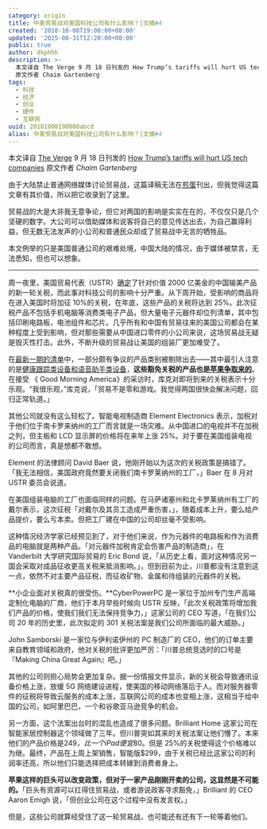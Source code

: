 ```yaml
---
category: origin
title: 中美贸易战对美国科技公司有什么影响？|文摘#4
created: '2018-10-08T19:00:00+08:00'
updated: '2025-08-31T12:20:00+08:00'
public: true
author: dkphhh
description: >-
  本文译自 The Verge 9 月 18 日刊发的 How Trump’s tariffs will hurt US tech companies
  原文作者 Chaim Gartenberg
tags:
  - 科技
  - 经济
  - 创业
  - 硬件
  - 互联网
uuid: 20181008190000abcd
alias: 中美贸易战对美国科技公司有什么影响？|文摘#4
---
```


本文译自 [The Verge](https://www.theverge.com/) 9 月 18 日刊发的 [How Trump’s tariffs will hurt US tech companies](https://www.theverge.com/2018/9/18/17873440/trump-tariff-china-tech-apple-trade-war) 原文作者 _Chaim Gartenberg_

由于大陆禁止普通网络媒体讨论贸易战，这篇译稿无法在[煎蛋](http://jandan.net/)刊出，但我觉得这篇文章有其价值，所以把它收录到了这里。

贸易战的大是大非我无意争论，但它对两国的影响是实实在在的，不仅仅只是几个坚硬的数字。大公司可以借助媒体和说客将自己的意见传达出去，为自己赢得利益，但无数无法发声的小公司和普通民众却成了贸易战中无言的牺牲品。

本文例举的只是美国普通公司的艰难处境，中国大陆的情况，由于媒体被禁言，无法悉知，但也可以想象。

---

周一夜里，美国贸易代表（USTR）[确定](https://ustr.gov/about-us/policy-offices/press-office/press-releases/2018/september/ustr-finalizes-tariffs-200)了针对价值 2000 亿美金的中国输美产品的新一轮关税，而此事对科技公司的影响十分严重。从下周开始，受影响的商品将在进入美国时将加征 10%的关税，在年底，这些产品的关税将达到 25%。此次征税产品不包括手机电脑等消费类电子产品，但大量电子元器件却位列清单，其中包括印刷电路板，电池组件和芯片。几乎所有和中国有贸易往来的美国公司都会在某种程度上受到影响，但对那些需要从中国进口零件的小公司来说，这场贸易战无疑是毁灭性打击。此外，不断升级的贸易战让美国的组装厂更加难受了。

在[最新一期的清单](https://ustr.gov/sites/default/files/enforcement/301Investigations/Tariff%20List_09.17.18.pdf)中，一部分颇有争议的产品类别被剔除出去——其中最引人注意的是[健康跟踪类设备和语音助手类设备](https://www.theverge.com/2018/9/17/17870920/trump-tariff-fitness-trackers-apple-watch-voice-assistants-fitbit-homepod)，**这些豁免关税的产品也是[苹果争取来的](https://cdn.vox-cdn.com/uploads/chorus_asset/file/12868247/P_Apple_Inc_Section_301_List_3_Comments.pdf)**。在接受 《 Good Morning America》的采访时，库克对即将到来的关税表示十分乐观。“我很乐观，”库克说，「贸易不是零和游戏。我觉得两国很快会解决问题，回归正常轨道。」

其他公司就没有这么轻松了。智能电视制造商 Element Electronics 表示，加税对于他们位于南卡罗来纳州的工厂而言就是一场灾难。从中国进口的电视并不在加税之列，但主板和 LCD 显示屏的价格将在来年上涨 25%。对于要在美国组装电视的公司而言，真是想都不敢想。

Element 的法律顾问 David Baer 说，他刚开始以为这次的关税政策是搞错了。「我无法相信，美国政府竟然要关闭我们南卡罗莱纳州的工厂，」Baer 在 8 月对 USTR 委员会说道。

在美国组装电脑的工厂也面临同样的问题。在马萨诸塞州和北卡罗莱纳州有工厂的戴尔表示，这次征税「对戴尔及其员工造成严重伤害，」，随着成本上升，要么给产品提价，要么亏本卖。但把工厂建在中国的公司却丝毫不受影响。

这种情况经济学家已经预见到了，对于他们来说，作为元器件的电路板和作为消费品的电脑就是两种产品。「对元器件加税肯定会伤害产品的制造商」，在 Vanderbilt 大学研究国际贸易的 Eric Bond 说，「从历史上看，面对这种情况另一国会采取对成品征收更高关税来抵消影响。」，但到目前为止，川普都没有注意到这一点，依然不对主要产品征税，而征收矿物、金属和待组装的元器件的关税。

**小企业面对关税真的很受伤。**CyberPowerPC 是一家位于加州专门生产高端定制化电脑的厂商，他们于本月早些时候向 USTR 反映，「此次关税政策将增加我们产品的价格，使我们我们无法保持竞争力，」这家公司的 CEO 写道，「在我们公司 20 年的历史里，此次拟定的 301 关税法案是我们公司所面临的最大威胁。」

John Samborski 是一家位与伊利诺伊州的 PC 制造厂的 CEO，他们的订单主要来自教育领域和政府，他对关税的批评更加严厉：「川普总统竞选时的口号是『Making China Great Again』吧。」

其他的公司则担心局势会更加复杂。据一份情报文件显示，新的关税会导致通讯设备价格上涨，放缓 5G 网络建设进程，使美国的移动网络落后于人。而对服务器零件的征税将导致云服务的成本上涨，互联网公司的成本也变相上涨，这相当于给中国的公司，如阿里巴巴，一个和谷歌亚马逊竞争的机会。

另一方面，这个法案出台时的混乱也造成了很多问题。Brilliant Home 这家公司在智能家居控制器这个领域做了三年。但川普突如其来的关税法案让他们懵了。本来他们的产品价格是$249，比一个 iPad 便宜$80。但是 25%的关税使得这个价格难以为继。最终，产品在上周上架销售，智能版$299，由于关税已经比这家公司的利润率还高，所以他们只能选择把成本转嫁到消费者身上。

**苹果这样的巨头可以改变政策，但对于一家产品刚刚开卖的公司，这显然是不可能的。**「巨头有资源可以扛得住贸易战，或者游说政客寻求豁免，」Brilliant 的 CEO Aaron Emigh 说，「但创业公司在这个过程中没有发言权。」

但是，这些公司就算经受住了这一轮贸易战，也可能还有还有下一轮等着他们。
